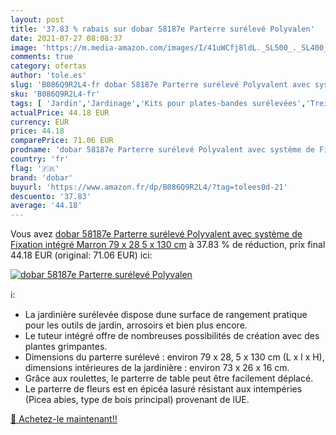 ```yaml
---
layout: post
title: '37.83 % rabais sur dobar 58187e Parterre surélevé Polyvalen'
date: 2021-07-27 08:08:37
image: 'https://m.media-amazon.com/images/I/41uWCfj8ldL._SL500_._SL400_.jpg'
comments: true
category: ofertas
author: 'tole.es'
slug: 'B086Q9R2L4-fr dobar 58187e Parterre surélevé Polyvalent avec système de...'
sku: 'B086Q9R2L4-fr'
tags: [ 'Jardin','Jardinage','Kits pour plates-bandes surélevées','Treillis et aménagement paysager','dobar', ]
actualPrice: 44.18 EUR
currency: EUR
price: 44.18
comparePrice: 71.06 EUR
prodname: 'dobar 58187e Parterre surélevé Polyvalent avec système de Fixation intégré Marron 79 x 28 5 x 130 cm'
country: 'fr'
flag: '🇫🇷'
brand: 'dobar'
buyurl: 'https://www.amazon.fr/dp/B086Q9R2L4/?tag=tolees0d-21'
descuento: '37.83'
average: '44.18'
---
```


Vous avez [dobar 58187e Parterre surélevé Polyvalent avec système de Fixation intégré Marron 79 x 28 5 x 130 cm](https://www.amazon.fr/dp/B086Q9R2L4/?tag=tolees0d-21)  à  37.83 % de réduction, prix final  44.18 EUR (original: 71.06 EUR) ici:

[![dobar 58187e Parterre surélevé Polyvalen](https://m.media-amazon.com/images/I/41uWCfj8ldL._SL500_._SL400_.jpg)](https://www.amazon.fr/dp/B086Q9R2L4/?tag=tolees0d-21)

ℹ️:

- La jardinière surélevée dispose dune surface de rangement pratique pour les outils de jardin, arrosoirs et bien plus encore.
- Le tuteur intégré offre de nombreuses possibilités de création avec des plantes grimpantes.
- Dimensions du parterre surélevé : environ 79 x 28, 5 x 130 cm (L x l x H), dimensions intérieures de la jardinière : environ 73 x 26 x 16 cm.
- Grâce aux roulettes, le parterre de table peut être facilement déplacé.
- Le parterre de fleurs est en épicéa lasuré résistant aux intempéries (Picea abies, type de bois principal) provenant de lUE.

[🛒 Achetez-le maintenant!!](https://www.amazon.fr/dp/B086Q9R2L4/?tag=tolees0d-21)
